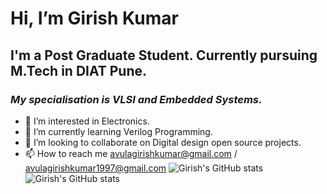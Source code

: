 # Hi, I’m Girish Kumar
## I'm a Post Graduate Student. Currently pursuing M.Tech in DIAT Pune.
### *My specialisation is VLSI and Embedded Systems.*

- 👀 I’m interested in Electronics. 
- 🌱 I’m currently learning Verilog Programming.
- 💞️ I’m looking to collaborate on Digital design open source projects.
- 📫 How to reach me avulagirishkumar@gmail.com / avulagirishkumar1997@gmail.com 
![Girish's GitHub stats](https://github-readme-stats.vercel.app/api?username=girishkumar-1997&hide=issues,prs)
![Girish's GitHub stats](https://github-readme-stats.vercel.app/api?username=girishkumar-1997&count_private=true)
